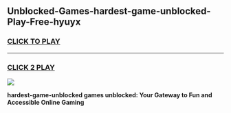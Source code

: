 
## Unblocked-Games-hardest-game-unblocked-Play-Free-hyuyx
<h3>
<a href="https://premium76.site?title=hardest-game-unblocked&ref=18A1">CLICK TO PLAY</a></h3>
<hr>

<h3>
<a href="https://premium76.site?title=hardest-game-unblocked&ref=18A1">CLICK 2 PLAY</a>
  
</h3>

<a href="https://premium76.site?title=hardest-game-unblocked&ref=18A1"><img src="https://clearcache.store/games.png"></a>


**hardest-game-unblocked games unblocked: Your Gateway to Fun and Accessible Online Gaming**
